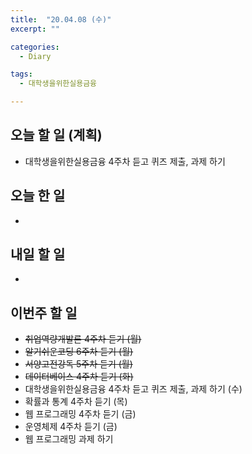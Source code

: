 ```yaml
---
title:  "20.04.08 (수)"
excerpt: ""

categories:
  - Diary

tags:
  - 대학생을위한실용금융

---
```


## 오늘 할 일 (계획)

- 대학생을위한실용금융 4주차 듣고 퀴즈 제출, 과제 하기



## 오늘 한 일

- 



## 내일 할 일

- 

  




## 이번주 할 일

- ~~취업역량개발론 4주차 듣기 (월)~~
- ~~알기쉬운코딩 6주차 듣기 (월)~~
- ~~서양고전강독 5주차 듣기 (월)~~
- ~~데이터베이스 4주차 듣기 (화)~~
- 대학생을위한실용금융 4주차 듣고 퀴즈 제출, 과제 하기 (수)
- 확률과 통계 4주차 듣기 (목)
- 웹 프로그래밍 4주차 듣기 (금)
- 운영체제 4주차 듣기 (금)
- 웹 프로그래밍 과제 하기